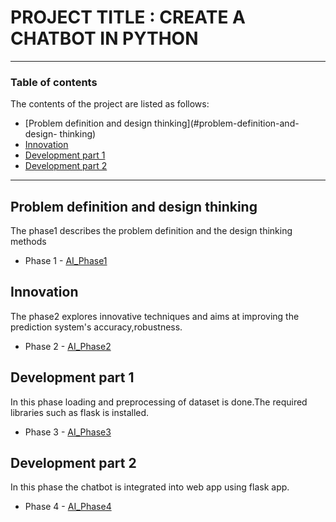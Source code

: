 # PROJECT TITLE : CREATE A CHATBOT IN PYTHON
---
### Table of contents
The contents of the project are listed as follows:
- [Problem definition and design thinking](#problem-definition-and-design-
thinking)
- [Innovation](#innovation)
- [Development part 1](#development-part-1)
- [Development part 2](#development-part-2)
---
## Problem definition and design thinking
The phase1 describes the problem definition and the design thinking methods
- Phase 1 - [AI_Phase1](https://github.com/romitha-git/Romitha2003/blob/main/AI_Phase1%20(1).docx)
## Innovation                         
The phase2 explores innovative techniques and aims at improving the prediction system's accuracy,robustness.
- Phase 2 - [AI_Phase2](https://github.com/romitha-git/Romitha2003/blob/main/AI_Phase2-1.pdf)
## Development part 1
In this phase loading and preprocessing of dataset is done.The required
libraries such as flask is installed.
- Phase 3 - [AI_Phase3](https://github.com/AmalDeepthi/python_lover/blob/main/AI_Phase3.ipynb)
## Development part 2
In this phase the chatbot is integrated into web app using flask app.
- Phase 4 - [AI_Phase4](https://github.com/AmalDeepthi/python_lover/blob/main/AI_Phase4.pdf)
